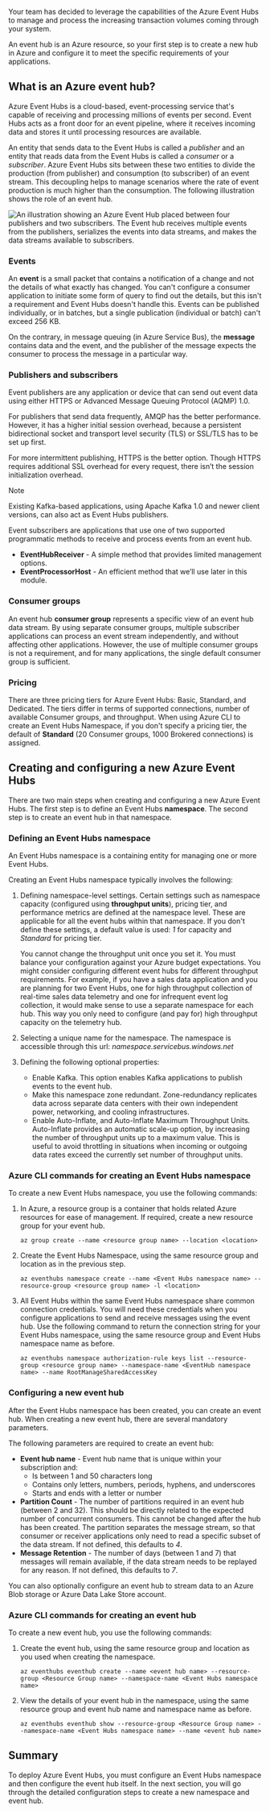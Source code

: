 Your team has decided to leverage the capabilities of the Azure Event Hubs to manage and process the increasing transaction volumes coming through your system.

An event hub is an Azure resource, so your first step is to create a new hub in Azure and configure it to meet the specific requirements of your applications.

## What is an Azure event hub?

Azure Event Hubs is a cloud-based, event-processing service that's capable of receiving and processing millions of events per second. Event Hubs acts as a front door for an event pipeline, where it receives incoming data and stores it until processing resources are available.

An entity that sends data to the Event Hubs is called a *publisher* and an entity that reads data from the Event Hubs is called a *consumer* or a *subscriber*. Azure Event Hubs sits between these two entities to divide the production (from publisher) and consumption (to subscriber) of an event stream. This decoupling helps to manage scenarios where the rate of event production is much higher than the consumption. The following illustration shows the role of an event hub.

![An illustration showing an Azure Event Hub placed between four publishers and two subscribers. The Event hub receives multiple events from the publishers, serializes the events into data streams, and makes the data streams available to subscribers.](../media-draft/2-event-hub-overview.png)

### Events

An **event** is a small packet that contains a notification of a change and not the details of what exactly has changed. You can't configure a consumer application to initiate some form of query to find out the details, but this isn't a requirement and Event Hubs doesn't handle this. Events can be published individually, or in batches, but a single publication (individual or batch) can't exceed 256 KB.

On the contrary, in message queuing (in Azure Service Bus), the **message** contains data and the event, and the publisher of the message expects the consumer to process the message in a particular way.

### Publishers and subscribers

Event publishers are any application or device that can send out event data using either HTTPS or Advanced Message Queuing Protocol (AQMP) 1.0. 

For publishers that send data frequently, AMQP has the better performance. However, it has a higher initial session overhead, because a persistent bidirectional socket and transport level security (TLS) or SSL/TLS has to be set up first. 

For more intermittent publishing, HTTPS is the better option. Though HTTPS requires additional SSL overhead for every request, there isn’t the session initialization overhead.

> [!NOTE] 
> Existing Kafka-based applications, using Apache Kafka 1.0 and newer client versions, can also act as Event Hubs publishers.

Event subscribers are applications that use one of two supported programmatic methods to receive and process events from an event hub.

- **EventHubReceiver** - A simple method that provides limited management options.
- **EventProcessorHost** - An efficient method that we’ll use later in this module.

### Consumer groups

An event hub **consumer group** represents a specific view of an event hub data stream. By using separate consumer groups, multiple subscriber applications can process an event stream independently, and without affecting other applications. However, the use of multiple consumer groups is not a requirement, and for many applications, the single default consumer group is sufficient.

### Pricing

There are three pricing tiers for Azure Event Hubs: Basic, Standard, and Dedicated. The tiers differ in terms of supported connections, number of available Consumer groups, and throughput. When using Azure CLI to create an Event Hubs Namespace, if you don't specify a pricing tier, the default of **Standard** (20 Consumer groups, 1000 Brokered connections) is assigned.

## Creating and configuring a new Azure Event Hubs

There are two main steps when creating and configuring a new Azure Event Hubs. The first step is to define an Event Hubs **namespace**. The second step is to create an event hub in that namespace.

### Defining an Event Hubs namespace

An Event Hubs namespace is a containing entity for managing one or more Event Hubs. 

Creating an Event Hubs namespace typically involves the following:

1. Defining namespace-level settings. Certain settings such as namespace capacity (configured using **throughput units**), pricing tier, and performance metrics are defined at the namespace level. These are applicable for all the event hubs within that namespace. If you don't define these settings, a default value is used: *1* for capacity and *Standard* for pricing tier.

    You cannot change the throughput unit once you set it. You must balance your configuration against your Azure budget expectations. You might consider configuring different event hubs for different throughput requirements. For example, if you have a sales data application and you are planning for two Event Hubs, one for high throughput collection of real-time sales data telemetry and one for infrequent event log collection, it would make sense to use a separate namespace for each hub. This way you only need to configure (and pay for) high throughput capacity on the telemetry hub.

1. Selecting a unique name for the namespace. The namespace is accessible through this url: *_namespace_.servicebus.windows.net*

1. Defining the following optional properties:

    - Enable Kafka. This option enables Kafka applications to publish events to the event hub.
    - Make this namespace zone redundant. Zone-redundancy replicates data across separate data centers with their own independent power, networking, and cooling infrastructures.
    - Enable Auto-Inflate, and Auto-Inflate Maximum Throughput Units. Auto-Inflate provides an automatic scale-up option, by increasing the number of throughput units up to a maximum value. This is useful to avoid throttling in situations when incoming or outgoing data rates exceed the currently set number of throughput units.

### Azure CLI commands for creating an Event Hubs namespace

To create a new Event Hubs namespace, you use the following commands:

1. In Azure, a resource group is a container that holds related Azure resources for ease of management. If required, create a new resource group for your event hub.

    ```azurecli
    az group create --name <resource group name> --location <location>
    ```

1. Create the Event Hubs Namespace, using the same resource group and location as in the previous step.

    ```azurecli
    az eventhubs namespace create --name <Event Hubs namespace name> --resource-group <resource group name> -l <location>
    ```

1. All Event Hubs within the same Event Hubs namespace share common connection credentials. You will need these credentials when you configure applications to send and receive messages using the event hub. Use the following command to return the connection string for your Event Hubs namespace, using the same resource group and Event Hubs namespace name as before.

    ```azurecli
    az eventhubs namespace authorization-rule keys list --resource-group <resource group name> --namespace-name <EventHub namespace name> --name RootManageSharedAccessKey
    ```

### Configuring a new event hub

After the Event Hubs namespace has been created, you can create an event hub. When creating a new event hub, there are several mandatory parameters.

The following parameters are required to create an event hub:

- **Event hub name** - Event hub name that is unique within your subscription and:
  - Is between 1 and 50 characters long
  - Contains only letters, numbers, periods, hyphens, and underscores
  - Starts and ends with a letter or number
- **Partition Count** -  The number of partitions required in an event hub (between 2 and 32). This should be directly related to the expected number of concurrent consumers. This cannot be changed after the hub has been created. The partition separates the message stream, so that consumer or receiver applications only need to read a specific subset of the data stream. If not defined, this defaults to *4*.
- **Message Retention** - The number of days (between 1 and 7) that messages will remain available, if the data stream needs to be replayed for any reason. If not defined, this defaults to *7*.

You can also optionally configure an event hub to stream data to an Azure Blob storage or Azure Data Lake Store account.

### Azure CLI commands for creating an event hub

To create a new event hub, you use the following commands:

1. Create the event hub, using the same resource group and location as you used when creating the namespace.

    ```azurecli
    az eventhubs eventhub create --name <event hub name> --resource-group <Resource Group name> --namespace-name <Event Hubs namespace name>
    ```

1. View the details of your event hub in the namespace, using the same resource group and event hub name and namespace name as before.

    ```azurecli
    az eventhubs eventhub show --resource-group <Resource Group name> --namespace-name <Event Hubs namespace name> --name <event hub name>

## Summary

To deploy Azure Event Hubs, you must configure an Event Hubs namespace and then configure the event hub itself. In the next section, you will go through the detailed configuration steps to create a new namespace and event hub.